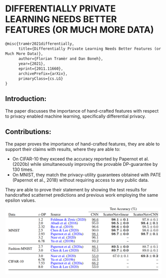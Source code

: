 # DIFFERENTIALLY PRIVATE LEARNING NEEDS BETTER FEATURES (OR MUCH MORE DATA)

```console
@misc{tramèr2021differentially,
      title={Differentially Private Learning Needs Better Features (or Much More Data)}, 
      author={Florian Tramèr and Dan Boneh},
      year={2021},
      eprint={2011.11660},
      archivePrefix={arXiv},
      primaryClass={cs.LG}
}
```

## Introduction:

The paper discusses the importance of hand-crafted features with respect to privacy enabled machine learning, specifically differential privacy. 

## Contributions:

The paper proves the importance of hand-crafted features, they are able to support their claims with results, where they are able to:

* On CIFAR-10 they exceed the accuracy reported by Papernot et al. (2020b) while simultaneously improving the provable DP-guarantee by 130 times.
* On MNIST, they match the privacy-utility guarantees obtained with PATE (Papernot et al., 2018) without requiring access to any public data.

They are able to prove their statement by showing the test results for handcrafted scatternet predictions and previous work employing the same epsilon values.

![Image 1](./images/img1.png)
